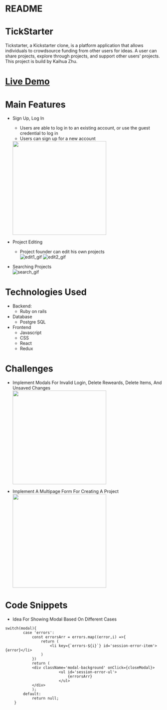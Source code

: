 # README

# TickStarter
Tickstarter, a Kickstarter clone, is a platform application that allows individuals to crowdsource funding from other users for ideas. A user can share projects, explore through projects, and support other users' projects. This project is build by Kaihua Zhu.

# [Live Demo](https://tickstarter.herokuapp.com)

# Main Features
  * Sign Up, Log In
    * Users are able to log in to an existing account, or use the guest credential to log in
    * Users can sign up for a new account   
    <img width='300' height='300' src='https://user-images.githubusercontent.com/71399999/112486963-be089400-8d52-11eb-91f8-da931c95769e.gif' >
    
  * Project Editing
    * Project founder can edit his own projects                           
    ![edit1_gif](https://user-images.githubusercontent.com/71399999/112494113-222e5680-8d59-11eb-9e61-3b3be93d2a66.gif)
    ![edit2_gif](https://user-images.githubusercontent.com/71399999/112494118-22c6ed00-8d59-11eb-9011-698bfecc6c81.gif)
    
  * Searching Projects                          
    ![search_gif](https://user-images.githubusercontent.com/71399999/112495683-7ede4100-8d5a-11eb-9804-8a0d571c9820.gif)
# Technologies Used
  * Backend: 
    * Ruby on rails
  * Database
    * Postgre SQL
  * Frontend
    * Javascript
    * CSS
    * React
    * Redux
  
  
# Challenges
  * Implement Modals For Invalid Login, Delete Reweards, Delete Items, And Unsaved Changes                     
    <img width='300' height='300' src='https://user-images.githubusercontent.com/71399999/112489070-7a168e80-8d54-11eb-834e-1bf13ad139e0.gif' >
    
  * Implement A Multipage Form For Creating A Project                                   
    <img width='300' height='300' src='https://user-images.githubusercontent.com/71399999/112488287-c90ff400-8d53-11eb-9e53-953573c68317.gif' >
  
# Code Snippets
* Idea For Showing Modal Based On Different Cases
```
switch(modal){
        case 'errors':
            const errorsArr = errors.map((error,i) =>{
                return (
                    <li key={`errors-${i}`} id='session-error-item'>{error}</li>
                )
            })
            return ( 
            <div className='modal-background' onClick={closeModal}>
                        <ul id='session-error-ul'>
                            {errorsArr}
                        </ul>
            </div> 
            );
        default:
            return null;
    }
```

